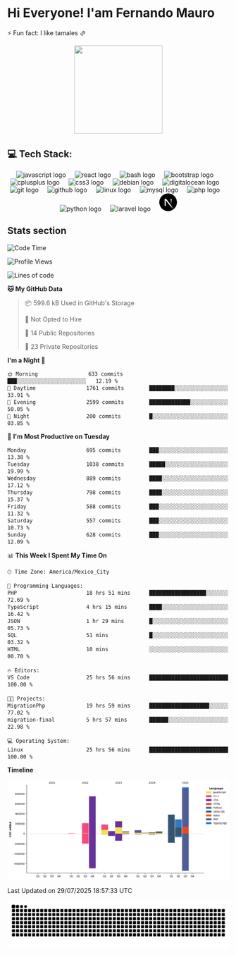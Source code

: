 <h1>Hi Everyone! I'am Fernando Mauro </h1>
<p>⚡ Fun fact: I like tamales 🫔</p>

<div align="center">
  <img height="200" width="200" src="https://c.tenor.com/D9bWSaEUuwoAAAAC/tenor.gif"  />
</div>

## 💻 Tech Stack:
<div align="center">
  <img src="https://cdn.jsdelivr.net/gh/devicons/devicon/icons/javascript/javascript-original.svg" height="40" width="40" alt="javascript logo"  />
  <img width="12" />
  <img src="https://cdn.jsdelivr.net/gh/devicons/devicon/icons/react/react-original.svg" height="40" width="40" alt="react logo"  />
  <img width="12" />
  <img src="https://cdn.jsdelivr.net/gh/devicons/devicon/icons/bash/bash-original.svg" height="40" width="40" alt="bash logo"  />
  <img width="12" />
  <img src="https://cdn.jsdelivr.net/gh/devicons/devicon/icons/bootstrap/bootstrap-original.svg" height="40" width="40" alt="bootstrap logo"  />
  <img width="12" />
  <img src="https://cdn.jsdelivr.net/gh/devicons/devicon/icons/cplusplus/cplusplus-original.svg" height="40" width="40" alt="cplusplus logo"  />
  <img width="12" />
  <img src="https://cdn.jsdelivr.net/gh/devicons/devicon/icons/css3/css3-original.svg" height="40" width="40" alt="css3 logo"  />
  <img width="12" />
  <img src="https://cdn.jsdelivr.net/gh/devicons/devicon/icons/debian/debian-original.svg" height="40" width="40" alt="debian logo"  />
  <img width="12" />
  <img src="https://cdn.jsdelivr.net/gh/devicons/devicon/icons/digitalocean/digitalocean-original.svg" height="40" width="40" alt="digitalocean logo"  />
  <img width="12" />
  <img src="https://cdn.jsdelivr.net/gh/devicons/devicon/icons/git/git-original.svg" height="40" width="40" alt="git logo"  />
  <img width="12" />
  <img src="https://cdn.jsdelivr.net/gh/devicons/devicon/icons/github/github-original.svg" height="40" width="40" alt="github logo"  />
  <img width="12" />
  <img src="https://cdn.jsdelivr.net/gh/devicons/devicon/icons/linux/linux-original.svg" height="40" width="40" alt="linux logo"  />
  <img width="12" />
  <img src="https://cdn.jsdelivr.net/gh/devicons/devicon/icons/mysql/mysql-original.svg" height="40" width="40" alt="mysql logo"  />
  <img width="12" />
  <img src="https://cdn.jsdelivr.net/gh/devicons/devicon/icons/php/php-original.svg" height="40" width="40" alt="php logo"  />
  <img width="12" />
  <img src="https://cdn.jsdelivr.net/gh/devicons/devicon/icons/python/python-original.svg" height="40" width="40" alt="python logo"  />
  <img width="12" />
  <img src="https://upload.wikimedia.org/wikipedia/commons/thumb/9/9a/Laravel.svg/50px-Laravel.svg.png" height="40" width="40" alt="laravel logo"  />
  <img width="12" />
  <img src="https://raw.githubusercontent.com/devicons/devicon/ca28c779441053191ff11710fe24a9e6c23690d6/icons/nextjs/nextjs-original.svg" height="40" width="40" alt="Next js logo"  />
</div>

## Stats section
<!--START_SECTION:waka-->
![Code Time](http://img.shields.io/badge/Code%20Time-1%2C459%20hrs%2057%20mins-blue)

![Profile Views](http://img.shields.io/badge/Profile%20Views-0-blue)

![Lines of code](https://img.shields.io/badge/From%20Hello%20World%20I%27ve%20Written-3.2%20million%20lines%20of%20code-blue)

**🐱 My GitHub Data** 

> 📦 599.6 kB Used in GitHub's Storage 
 > 
> 🚫 Not Opted to Hire
 > 
> 📜 14 Public Repositories 
 > 
> 🔑 23 Private Repositories 
 > 
**I'm a Night 🦉** 

```text
🌞 Morning                633 commits         ███░░░░░░░░░░░░░░░░░░░░░░   12.19 % 
🌆 Daytime                1761 commits        ████████░░░░░░░░░░░░░░░░░   33.91 % 
🌃 Evening                2599 commits        █████████████░░░░░░░░░░░░   50.05 % 
🌙 Night                  200 commits         █░░░░░░░░░░░░░░░░░░░░░░░░   03.85 % 
```
📅 **I'm Most Productive on Tuesday** 

```text
Monday                   695 commits         ███░░░░░░░░░░░░░░░░░░░░░░   13.38 % 
Tuesday                  1038 commits        █████░░░░░░░░░░░░░░░░░░░░   19.99 % 
Wednesday                889 commits         ████░░░░░░░░░░░░░░░░░░░░░   17.12 % 
Thursday                 798 commits         ████░░░░░░░░░░░░░░░░░░░░░   15.37 % 
Friday                   588 commits         ███░░░░░░░░░░░░░░░░░░░░░░   11.32 % 
Saturday                 557 commits         ███░░░░░░░░░░░░░░░░░░░░░░   10.73 % 
Sunday                   628 commits         ███░░░░░░░░░░░░░░░░░░░░░░   12.09 % 
```


📊 **This Week I Spent My Time On** 

```text
🕑︎ Time Zone: America/Mexico_City

💬 Programming Languages: 
PHP                      18 hrs 51 mins      ██████████████████░░░░░░░   72.69 % 
TypeScript               4 hrs 15 mins       ████░░░░░░░░░░░░░░░░░░░░░   16.42 % 
JSON                     1 hr 29 mins        █░░░░░░░░░░░░░░░░░░░░░░░░   05.73 % 
SQL                      51 mins             █░░░░░░░░░░░░░░░░░░░░░░░░   03.32 % 
HTML                     10 mins             ░░░░░░░░░░░░░░░░░░░░░░░░░   00.70 % 

🔥 Editors: 
VS Code                  25 hrs 56 mins      █████████████████████████   100.00 % 

🐱‍💻 Projects: 
MigrationPhp             19 hrs 59 mins      ███████████████████░░░░░░   77.02 % 
migration-final          5 hrs 57 mins       ██████░░░░░░░░░░░░░░░░░░░   22.98 % 

💻 Operating System: 
Linux                    25 hrs 56 mins      █████████████████████████   100.00 % 
```

**Timeline**

![Lines of Code chart](https://raw.githubusercontent.com/Fernando-Mauro/Fernando-Mauro/master/assets/bar_graph.png)


 Last Updated on 29/07/2025 18:57:33 UTC
<!--END_SECTION:waka-->

<img src="https://raw.githubusercontent.com/fernando-mauro/fernando-mauro/output/snake.svg" alt="Snake animation" />
